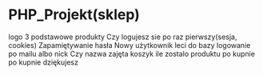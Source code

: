 # PHP_Projekt(sklep)

logo
3 podstawowe produkty
Czy logujesz sie po raz pierwszy(sesja, cookies)
Zapamiętywanie hasła
Nowy użytkownik leci do bazy
logowanie po mailu albo nick
Czy nazwa zajęta
koszyk
ile zostalo produktu po kupnie
po kupnie dziękujesz
